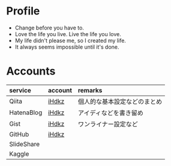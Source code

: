 # Profile
* Change before you have to.
* Love the life you live. Live the life you love.
* My life didn't please me, so I created my life.
* It always seems impossible until it's done.

# Accounts

|service|account|remarks|
|:---|:---|:---|
|Qiita|[iHdkz](https://qiita.com/iHdkz)|個人的な基本設定などのまとめ|
|HatenaBlog|[iHdkz](https://ihdkz.hatenablog.com/)|アイディなどを書き留め|
|Gist|[iHdkz](https://gist.github.com/iHdkz)|ワンライナー設定など|
|GitHub|[iHdkz](https://github.com/iHdkz)||
|SlideShare|||
|Kaggle|||


